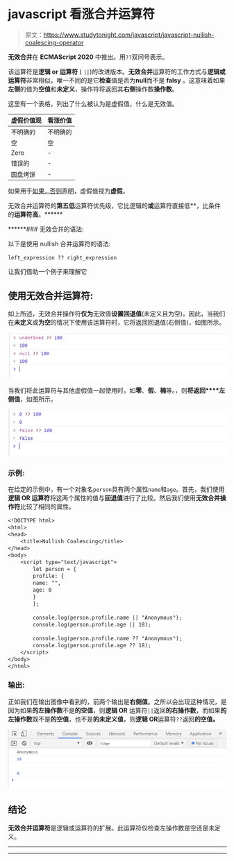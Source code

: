 # javascript 看涨合并运算符

> 原文：<https://www.studytonight.com/javascript/javascript-nullish-coalescing-operator>

**无效合并**在 **ECMAScript 2020** 中推出。用`??`双问号表示。

该运算符是**逻辑 or 运算符** ( `||`)的改进版本。**无效合并**运算符的工作方式与**逻辑或运算符**非常相似。唯一不同的是它**检查**值是否为**null**而不是 **falsy** 。这意味着如果**左侧**的值为**空值**和**未定义**，操作符将返回其**右侧**操作数**操作数**。

这里有一个表格，列出了什么被认为是虚假值，什么是无效值。

| 虚假价值观 | 看涨价值 |
| --- | --- |
| 不明确的 | 不明确的 |
| 空 | 空 |
| Zero | - |
| 错误的 | - |
| 圆盘烤饼 | - |

如果用于[如果...否则声明](https://www.studytonight.com/javascript/javascript-if-else-and-else-if-statements)，虚假值视为**虚假**。

无效合并运算符的**第五低**运算符优先级，它比逻辑的**或**运算符直接低**，比条件的**运算符高**。******

 ******### 无效合并的语法:

以下是使用 nullish 合并运算符的语法:

```
left_expression ?? right_expression
```

让我们借助一个例子来理解它

## 使用无效合并运算符:

如上所述，无效合并操作符**仅为**无效值**设置回退值**(未定义且为空)。因此，当我们在**未定义**或**为空**的情况下使用该运算符时，它将返回回退值(右侧值)，如图所示。

![using nullish coalescing operator in javascript](img/8679338bc59be542d8835bd36b7d7a10.png)

当我们将此运算符与其他虚假值一起使用时，如**零**、**假**、**楠**等。，则**将返回****左侧值**，如图所示。

![using nullish coalescing operator in javascript](img/0da1403a21aa4f144bcec16ab9282268.png)

### 示例:

在给定的示例中，有一个对象名`person`具有两个属性`name`和`age`。首先，我们使用**逻辑 OR 运算符**将这两个属性的值与**回退值**进行了比较。然后我们使用**无效合并操作符**比较了相同的属性。

```
<!DOCTYPE html>
<html>
<head>
	<title>Nullish Coalescing</title>
</head>
<body>
	<script type="text/javascript">
		let person = {
		profile: {
		name: "",
		age: 0
		}
		};

		console.log(person.profile.name || "Anonymous"); 
		console.log(person.profile.age || 18); 

		console.log(person.profile.name ?? "Anonymous"); 
		console.log(person.profile.age ?? 18); 
	</script>
</body>
</html>
```

### 输出:

正如我们在输出图像中看到的，前两个输出是**右侧值**。之所以会出现这种情况，是因为如果**的左操作数**不是**的空值**，则**逻辑 OR** 运算符`||`返回**的右操作数**，而如果**的左操作数**既不是**的空值**，也不是**的未定义值**，则**逻辑 OR**运算符`??`返回**的空值。**

![using nullish coalescing operator in javascript](img/99d6e1b87255c65f9820034487e6b7b0.png)

## 结论

**无效合并运算符**是逻辑或运算符的扩展。此运算符仅检查左操作数是空还是未定义。

* * *

* * *******